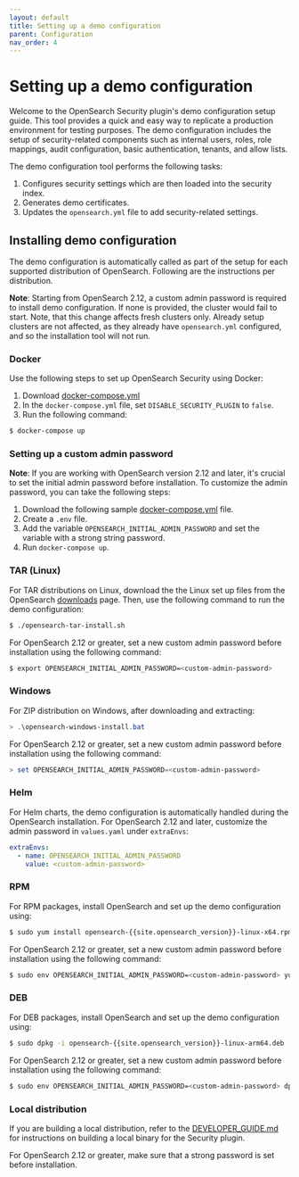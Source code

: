 ```yaml
---
layout: default
title: Setting up a demo configuration
parent: Configuration
nav_order: 4
---
```


# Setting up a demo configuration

Welcome to the OpenSearch Security plugin's demo configuration setup guide. This tool provides a quick and easy way to replicate a production environment for testing purposes. The demo configuration includes the setup of security-related components such as internal users, roles, role mappings, audit configuration, basic authentication, tenants, and allow lists.


The demo configuration tool performs the following tasks:

1. Configures security settings which are then loaded into the security index.
2. Generates demo certificates.
3. Updates the `opensearch.yml` file to add security-related settings.

## Installing demo configuration

The demo configuration is automatically called as part of the setup for each supported distribution of OpenSearch. Following are the instructions per distribution.

**Note**: Starting from OpenSearch 2.12, a custom admin password is required to install demo configuration. If none is provided, the cluster would fail to start. Note, that this change affects fresh clusters only. Already setup clusters are not affected, as they already have `opensearch.yml` configured, and so the installation tool will not run. 

### Docker

Use the following steps to set up OpenSearch Security using Docker:

1. Download [docker-compose.yml](https://opensearch.org/downloads.html)
2. In the `docker-compose.yml` file, set `DISABLE_SECURITY_PLUGIN` to `false`.
3. Run the following command:

```bash
$ docker-compose up
```

### Setting up a custom admin password
**Note**: If you are working with OpenSearch version 2.12 and later, it's crucial to set the initial admin password before installation. To customize the admin password, you can take the following steps:

1. Download the following sample [docker-compose.yml](https://github.com/opensearch-project/documentation-website/blob/{{site.opensearch_major_minor_version}}/assets/examples/docker-compose.yml) file.
2. Create a `.env` file.
3. Add the variable `OPENSEARCH_INITIAL_ADMIN_PASSWORD` and set the variable with a strong string password.
4. Run `docker-compose up`.

### TAR (Linux)

For TAR distributions on Linux, download the the Linux set up files from the OpenSearch [downloads](https://opensearch.org/downloads.html) page. Then, use the following command to run the demo configuration: 

```bash
$ ./opensearch-tar-install.sh
```

For OpenSearch 2.12 or greater, set a new custom admin password before installation using the following command:

```bash
$ export OPENSEARCH_INITIAL_ADMIN_PASSWORD=<custom-admin-password>
```

### Windows

For ZIP distribution on Windows, after downloading and extracting:

```powershell
> .\opensearch-windows-install.bat
```

For OpenSearch 2.12 or greater, set a new custom admin password before installation using the following command:

```powershell
> set OPENSEARCH_INITIAL_ADMIN_PASSWORD=<custom-admin-password>
```

### Helm

For Helm charts, the demo configuration is automatically handled during the OpenSearch installation. For OpenSearch 2.12 and later, customize the admin password in `values.yaml` under `extraEnvs`:

```yaml
extraEnvs:
  - name: OPENSEARCH_INITIAL_ADMIN_PASSWORD
    value: <custom-admin-password>
```

### RPM

For RPM packages, install OpenSearch and set up the demo configuration using:

```bash
$ sudo yum install opensearch-{{site.opensearch_version}}-linux-x64.rpm
```

For OpenSearch 2.12 or greater, set a new custom admin password before installation using the following command:

```bash
$ sudo env OPENSEARCH_INITIAL_ADMIN_PASSWORD=<custom-admin-password> yum install opensearch-{{site.opensearch_version}}-linux-x64.rpm
```

### DEB

For DEB packages, install OpenSearch and set up the demo configuration using:

```bash
$ sudo dpkg -i opensearch-{{site.opensearch_version}}-linux-arm64.deb
```

For OpenSearch 2.12 or greater, set a new custom admin password before installation using the following command:

```bash
$ sudo env OPENSEARCH_INITIAL_ADMIN_PASSWORD=<custom-admin-password> dpkg -i opensearch-{{site.opensearch_version}}-linux-arm64.deb
```

### Local distribution

If you are building a local distribution, refer to the [DEVELOPER_GUIDE.md](https://github.com/opensearch-project/security/blob/main/DEVELOPER_GUIDE.md) for instructions on building a local binary for the Security plugin.

For OpenSearch 2.12 or greater, make sure that a strong password is set before installation.